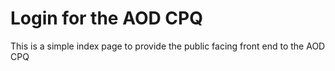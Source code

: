 # Login for the AOD CPQ
This is a simple index page to provide the public facing front end to the AOD CPQ
